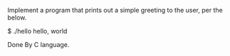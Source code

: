 Implement a program that prints out a simple greeting to the user, per the below.

$ ./hello
hello, world

Done By C language.